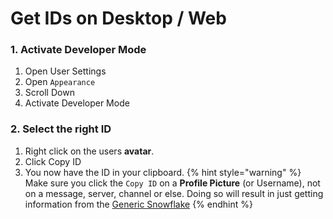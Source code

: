 # Get IDs on Desktop / Web

### 1. Activate Developer Mode

1. Open User Settings
2. Open `Appearance`
3. Scroll Down
3. Activate Developer Mode

### 2. Select the right ID
1. Right click on the users **avatar**.
2. Click Copy ID
3. You now have the ID in your clipboard.
{% hint style="warning" %}
Make sure you click the `Copy ID` on a **Profile Picture** (or Username), not on a message, server, channel or else. Doing so will result in just getting information from the [Generic Snowflake](about-ids/snowflakes.md)
{% endhint %}

